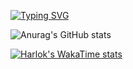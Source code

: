 [![Typing SVG](https://readme-typing-svg.demolab.com?font=Fira+Code&pause=1000&color=F76141&center=falso&vCenter=falso&repeat=verdadeiro&random=falso&width=435&lines=Developing+both+front-end+and+back-end+solutions)](https://git.io/typing-svg)


![Anurag's GitHub stats](https://github-readme-stats.vercel.app/api?username=gopmts&show_icons=true&theme=transparent)

[![Harlok's WakaTime stats](https://github-readme-stats.vercel.app/api/wakatime?username=gopmts)](https://github.com/gopmts/github-readme-stats)
